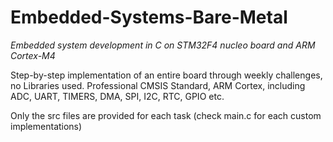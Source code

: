 # Embedded-Systems-Bare-Metal

_Embedded system development in C on STM32F4 nucleo board and ARM Cortex-M4_

Step-by-step implementation of an entire board through weekly challenges, no Libraries used. 
Professional CMSIS Standard, ARM Cortex, including ADC, UART, TIMERS, DMA, SPI, I2C, RTC, GPIO etc.

Only the src files are provided for each task (check main.c for each custom implementations)

